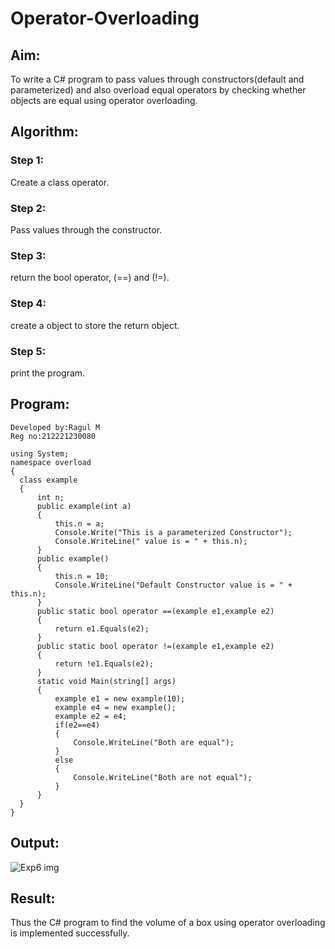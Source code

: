 # Operator-Overloading

## Aim:
 To write a C# program to pass values through constructors(default and parameterized) and also overload equal operators by checking whether objects are equal using operator overloading. 
 
 ## Algorithm:
 ### Step 1:
 Create a class operator.
 
 ### Step 2:
 Pass values through the constructor.
 
 ### Step 3:
 return the bool operator, (==) and (!=).
 
 ### Step 4:
 create a object to store the return object.
 
 ### Step 5:
 print the program.
 
 ## Program:
 ~~~
 Developed by:Ragul M
 Reg no:212221230080
 ~~~
 ~~~
 using System;
namespace overload
{
   class example
   {
       int n;
       public example(int a)
       {
           this.n = a;
           Console.Write("This is a parameterized Constructor");
           Console.WriteLine(" value is = " + this.n);
       }
       public example()
       {
           this.n = 10;
           Console.WriteLine("Default Constructor value is = " + this.n);
       }
       public static bool operator ==(example e1,example e2)
       {
           return e1.Equals(e2);
       }
       public static bool operator !=(example e1,example e2)
       {
           return !e1.Equals(e2);
       }
       static void Main(string[] args)
       {
           example e1 = new example(10);
           example e4 = new example();
           example e2 = e4;
           if(e2==e4)
           {
               Console.WriteLine("Both are equal");
           }
           else
           {
               Console.WriteLine("Both are not equal");
           }
       }
   }
}
 ~~~
 ## Output:
 ![Exp6 img](https://github.com/ragulmani936/Operator-Overloading/assets/94881918/dfb6e714-db89-43ed-aa89-57ad0ee87934)

 
 ## Result:
 
 Thus the C# program to find the volume of a box using operator overloading is implemented successfully.
